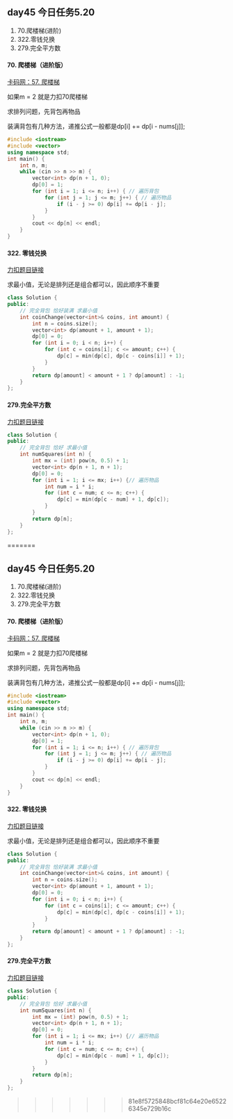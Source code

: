## day45 今日任务5.20

1. 70.爬楼梯(进阶)
2. 322.零钱兑换
3. 279.完全平方数

#### 70. 爬楼梯（进阶版）

[卡码网：57. 爬楼梯](https://kamacoder.com/problempage.php?pid=1067)

如果m = 2 就是力扣70爬楼梯

求排列问题，先背包再物品

装满背包有几种方法，递推公式一般都是dp[i] += dp[i - nums[j]];

```cpp
#include <iostream>
#include <vector>
using namespace std;
int main() {
    int n, m;
    while (cin >> n >> m) {
        vector<int> dp(n + 1, 0);
        dp[0] = 1;
        for (int i = 1; i <= n; i++) { // 遍历背包
            for (int j = 1; j <= m; j++) { // 遍历物品
                if (i - j >= 0) dp[i] += dp[i - j];
            }
        }
        cout << dp[n] << endl;
    }
}
```

#### 322. 零钱兑换

[力扣题目链接](https://leetcode.cn/problems/coin-change/)

求最小值，无论是排列还是组合都可以，因此顺序不重要

```cpp
class Solution {
public:
    // 完全背包 恰好装满 求最小值
    int coinChange(vector<int>& coins, int amount) {
        int n = coins.size();
        vector<int> dp(amount + 1, amount + 1);
        dp[0] = 0;
        for (int i = 0; i < n; i++) {
            for (int c = coins[i]; c <= amount; c++) {
                dp[c] = min(dp[c], dp[c - coins[i]] + 1);
            }
        }
        return dp[amount] < amount + 1 ? dp[amount] : -1; 
    }
};
```

#### 279.完全平方数

[力扣题目链接](https://leetcode.cn/problems/perfect-squares/)

```cpp
class Solution {
public:
    // 完全背包 恰好 求最小值
    int numSquares(int n) {
        int mx = (int) pow(n, 0.5) + 1;
        vector<int> dp(n + 1, n + 1);
        dp[0] = 0;
        for (int i = 1; i <= mx; i++) {// 遍历物品
            int num = i * i;
            for (int c = num; c <= n; c++) {
                dp[c] = min(dp[c - num] + 1, dp[c]);
            }
        } 
        return dp[n];
    }
};
```

=======
## day45 今日任务5.20

1. 70.爬楼梯(进阶)
2. 322.零钱兑换
3. 279.完全平方数

#### 70. 爬楼梯（进阶版）

[卡码网：57. 爬楼梯](https://kamacoder.com/problempage.php?pid=1067)

如果m = 2 就是力扣70爬楼梯

求排列问题，先背包再物品

装满背包有几种方法，递推公式一般都是dp[i] += dp[i - nums[j]];

```cpp
#include <iostream>
#include <vector>
using namespace std;
int main() {
    int n, m;
    while (cin >> n >> m) {
        vector<int> dp(n + 1, 0);
        dp[0] = 1;
        for (int i = 1; i <= n; i++) { // 遍历背包
            for (int j = 1; j <= m; j++) { // 遍历物品
                if (i - j >= 0) dp[i] += dp[i - j];
            }
        }
        cout << dp[n] << endl;
    }
}
```

#### 322. 零钱兑换

[力扣题目链接](https://leetcode.cn/problems/coin-change/)

求最小值，无论是排列还是组合都可以，因此顺序不重要

```cpp
class Solution {
public:
    // 完全背包 恰好装满 求最小值
    int coinChange(vector<int>& coins, int amount) {
        int n = coins.size();
        vector<int> dp(amount + 1, amount + 1);
        dp[0] = 0;
        for (int i = 0; i < n; i++) {
            for (int c = coins[i]; c <= amount; c++) {
                dp[c] = min(dp[c], dp[c - coins[i]] + 1);
            }
        }
        return dp[amount] < amount + 1 ? dp[amount] : -1; 
    }
};
```

#### 279.完全平方数

[力扣题目链接](https://leetcode.cn/problems/perfect-squares/)

```cpp
class Solution {
public:
    // 完全背包 恰好 求最小值
    int numSquares(int n) {
        int mx = (int) pow(n, 0.5) + 1;
        vector<int> dp(n + 1, n + 1);
        dp[0] = 0;
        for (int i = 1; i <= mx; i++) {// 遍历物品
            int num = i * i;
            for (int c = num; c <= n; c++) {
                dp[c] = min(dp[c - num] + 1, dp[c]);
            }
        } 
        return dp[n];
    }
};
```

>>>>>>> 81e8f5725848bcf81c64e20e65226345e729b16c

